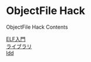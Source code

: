 # ObjectFile Hack
ObjectFile Hack Contents

[ELF入門](./05_ELFIntroduction/README.md)  
[ライブラリ](./06_Library/README.md)  
[ldd](./07_ldd/README.md)  
